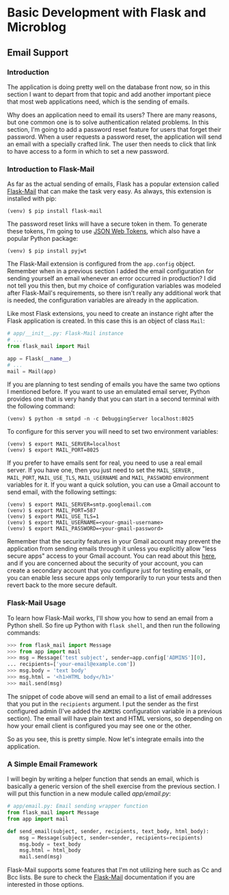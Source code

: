 # Basic Development with Flask and Microblog

## Email Support

### Introduction

The application is doing pretty well on the database front now, so in 
this section I want to depart from that topic and add another important 
piece that most web applications need, which is the sending of emails.

Why does an application need to email its users? There are many reasons, 
but one common one is to solve authentication related problems. In this 
section, I'm going to add a password reset feature for users that forget 
their password. When a user requests a password reset, the application 
will send an email with a specially crafted link. The user then needs to 
click that link to have access to a form in which to set a new password.

### Introduction to Flask-Mail

As far as the actual sending of emails, Flask has a popular extension 
called [Flask-Mail](https://pythonhosted.org/Flask-Mail/) that can make 
the task very easy. As always, this extension is installed with pip:

```
(venv) $ pip install flask-mail
```

The password reset links will have a secure token in them. To generate 
these tokens, I'm going to use [JSON Web Tokens](https://jwt.io/), which 
also have a popular Python package:

```
(venv) $ pip install pyjwt
```

The Flask-Mail extension is configured from the `app.config` object. 
Remember when in a previous section I added the email configuration for 
sending yourself an email whenever an error occurred in production? I 
did not tell you this then, but my choice of configuration variables was 
modeled after Flask-Mail's requirements, so there isn't really any 
additional work that is needed, the configuration variables are already 
in the application.

Like most Flask extensions, you need to create an instance right after 
the Flask application is created. In this case this is an object of 
class `Mail`:

```python
# app/__init__.py: Flask-Mail instance
# ...
from flask_mail import Mail

app = Flask(__name__)
# ...
mail = Mail(app)
```

If you are planning to test sending of emails you have the same two 
options I mentioned before. If you want to use an emulated email server, 
Python provides one that is very handy that you can start in a second 
terminal with the following command:

```
(venv) $ python -m smtpd -n -c DebuggingServer localhost:8025
```

To configure for this server you will need to set two environment 
variables:

```
(venv) $ export MAIL_SERVER=localhost
(venv) $ export MAIL_PORT=8025
```

If you prefer to have emails sent for real, you need to use a real email 
server. If you have one, then you just need to set the `MAIL_SERVER`
, `MAIL_PORT`, `MAIL_USE_TLS`, `MAIL_USERNAME` and `MAIL_PASSWORD` 
environment variables for it. If you want a quick solution, you can use 
a Gmail account to send email, with the following settings:

```
(venv) $ export MAIL_SERVER=smtp.googlemail.com
(venv) $ export MAIL_PORT=587
(venv) $ export MAIL_USE_TLS=1
(venv) $ export MAIL_USERNAME=<your-gmail-username>
(venv) $ export MAIL_PASSWORD=<your-gmail-password>
```

Remember that the security features in your Gmail account may prevent 
the application from sending emails through it unless you explicitly 
allow "less secure apps" access to your Gmail account. You can read 
about this [here](https://support.google.com/accounts/answer/6010255?hl=en), 
and if you are concerned about the security of your account, you can 
create a secondary account that you configure just for testing emails, 
or you can enable less secure apps only temporarily to run your tests 
and then revert back to the more secure default.

### Flask-Mail Usage

To learn how Flask-Mail works, I'll show you how to send an email from a 
Python shell. So fire up Python with `flask shell`, and then run the 
following commands:

```python
>>> from flask_mail import Message
>>> from app import mail
>>> msg = Message('test subject', sender=app.config['ADMINS'][0],
... recipients=['your-email@example.com'])
>>> msg.body = 'text body'
>>> msg.html = '<h1>HTML body</h1>'
>>> mail.send(msg)
```

The snippet of code above will send an email to a list of email 
addresses that you put in the `recipients` argument. I put the sender as 
the first configured admin (I've added the `ADMINS` configuration 
variable in a previous section). The email will have plain text and HTML 
versions, so depending on how your email client is configured you may 
see one or the other.

So as you see, this is pretty simple. Now let's integrate emails into 
the application.

### A Simple Email Framework

I will begin by writing a helper function that sends an email, which is 
basically a generic version of the shell exercise from the previous 
section. I will put this function in a new module called *app/email.py*:

```python
# app/email.py: Email sending wrapper function
from flask_mail import Message
from app import mail

def send_email(subject, sender, recipients, text_body, html_body):
    msg = Message(subject, sender=sender, recipients=recipients)
    msg.body = text_body
    msg.html = html_body
    mail.send(msg)
```

Flask-Mail supports some features that I'm not utilizing here such as Cc 
and Bcc lists. Be sure to check 
the [Flask-Mail](https://pythonhosted.org/Flask-Mail/) documentation if 
you are interested in those options.

